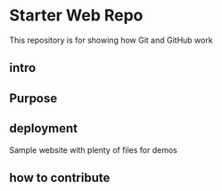 # Starter Web Repo

This repository is for showing how Git and GitHub work

## intro

## Purpose

## deployment

Sample website with plenty of files for demos

## how to contribute